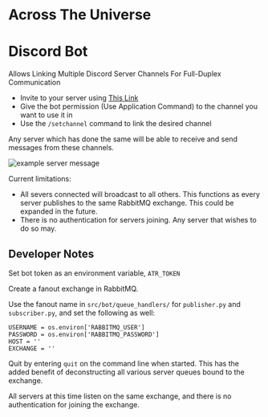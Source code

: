 # Across The Universe
# Discord Bot

Allows Linking Multiple Discord Server Channels For Full-Duplex Communication

* Invite to your server using [This Link](https://discord.com/oauth2/authorize?client_id=1400556907864784926)
* Give the bot permission (Use Application Command) to the channel you want to use it in
* Use the `/setchannel` command to link the desired channel

Any server which has done the same will be able to receive and send messages from these channels.

![example server message](https://spawningpool.net/images/atu_example.PNG)

Current limitations:
* All severs connected will broadcast to all others. This functions as every server publishes to the same RabbitMQ 
exchange. This could be expanded in the future.
* There is no authentication for servers joining. Any server that wishes to do so may.

## Developer Notes

Set bot token as an environment variable, `ATR_TOKEN`

Create a fanout exchange in RabbitMQ.

Use the fanout name in `src/bot/queue_handlers/` for `publisher.py` and `subscriber.py`, and set the following as well:
```
USERNAME = os.environ['RABBITMQ_USER']
PASSWORD = os.environ['RABBITMQ_PASSWORD']
HOST = ''
EXCHANGE = ''
```

Quit by entering `quit` on the command line when started. This has the added benefit of deconstructing all various
server queues bound to the exchange.

All servers at this time listen on the same exchange, and there is no authentication for joining the exchange. 
